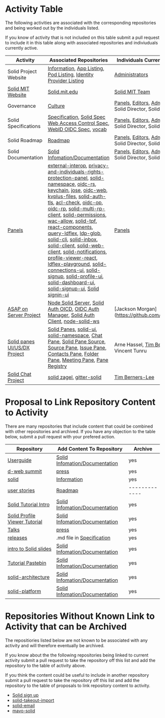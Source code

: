 
# Activity Table

The following activities are associated with the corresponding repositories and being worked out by the individuals listed. 

If you know of activity that is not included on this table submit a pull request to include it in this table along with associated repositories and indiviuduals currently active. 

| Activity  |  Associated Repositories  | Individuals Currently Active | 
| ------------- | ------------- | ------------- |
| Solid Project Website | [Information](https://github.com/solid/information), [App Listing](https://github.com/solid/solid-apps), [Pod Listing](https://github.com/solid/pods), [Identity Provider Listing](https://github.com/solid/solid-idp-list) | [Administrators](https://github.com/orgs/solid/teams/administrators) |
| [Solid MIT Website](https://solid.mit.edu)  | [Solid.mit.edu](https://github.com/solid/solid.mit.edu) | [Solid MIT Team](https://github.com/orgs/solid/teams/solid-mit)|
| Governance | [Culture](https://github.com/solid/culture) | [Panels](https://github.com/orgs/solid/teams/panels), [Editors](https://github.com/orgs/solid/teams/editors), [Administrators](https://github.com/orgs/solid/teams/administrators), Solid Director, Solid Manager |
| Solid Specifications | [Specification](https://github.com/solid/specification), [Solid Spec](https://github.com/solid/solid-spec) [Web Access Control Spec](https://github.com/solid/web-access-control-spec), [WebID OIDC Spec](https://github.com/solid/webid-oidc-spec), [vocab](https://github.com/solid/vocab)  | [Panels](https://github.com/orgs/solid/teams/panels), [Editors](https://github.com/orgs/solid/teams/editors), [Administrators](https://github.com/orgs/solid/teams/administrators), Solid Director, Solid Manager |
| Solid Roadmap | [Roadmap](https://github.com/solid/Roadmap) | [Panels](https://github.com/orgs/solid/teams/panels), [Editors](https://github.com/orgs/solid/teams/editors), [Administrators](https://github.com/orgs/solid/teams/administrators), Solid Director, Solid Manager |
| Solid Documentation |  [Solid Infomation/Documentation](https://github.com/solid/information/tree/master/documentation) | [Panels](https://github.com/orgs/solid/teams/panels), [Editors](https://github.com/orgs/solid/teams/editors), [Administrators](https://github.com/orgs/solid/teams/administrators), Solid Director, Solid Manager |
| [Panels](https://github.com/solid/culture#solid-panels)| [external-interop](https://github.com/solid/external-interop), [privacy-and-individuals-rights-protection-panel](https://github.com/solid/privacy-and-individuals-rights-protection-panel), [solid-namespace](https://github.com/solid/solid-namespace), [oidc-rs](https://github.com/solid/oidc-rs), [keychain](https://github.com/solid/keychain), [jose](https://github.com/solid/jose), [oidc-web](https://github.com/solid/oidc-web), [kvplus-files](https://github.com/solid/kvplus-files), [solid-auth-tls](https://github.com/solid/solid-auth-tls), [acl-check](https://github.com/solid/acl-check), [oidc-op](https://github.com/solid/oidc-op), [oidc-rp](https://github.com/solid/oidc-rp), [solid-multi-rp-client](https://github.com/solid/solid-multi-rp-client), [solid-permissions](https://github.com/solid/solid-permissions), [wac-allow](https://github.com/solid/wac-allow), [solid-tpf](https://github.com/solid/solid-tpf), [react-components](https://github.com/solid/react-components), [query-ldflex](https://github.com/solid/query-ldflex), [ldp-glob](https://github.com/solid/ldp-glob), [solid-cli](https://github.com/solid/solid-cli), [solid-inbox](https://github.com/solid/solid-inbox), [solid-client](https://github.com/solid/solid-client), [solid-web-client](https://github.com/solid/solid-web-client), [solid-notifications](https://github.com/solid/solid-notifications), [profile-viewer-react](https://github.com/solid/profile-viewer-react), [ldflex-playground](https://github.com/solid/ldflex-playground), [solid-connections-ui](https://github.com/solid/solid-connections-ui), [solid-signup](https://github.com/solid/solid-signup), [solid-profile-ui](https://github.com/solid/solid-profile-ui), [solid-dashboard-ui](https://github.com/solid/solid-dashboard-ui), [solid-signup-ui](https://github.com/solid/solid-signup-ui), [Solid signin-ui](https://github.com/solid/solid-signin-ui)| [Panels](https://github.com/orgs/solid/teams/panels)|
| [ASAP on Server Project](https://github.com/orgs/solid/projects/2) | [Node Solid Server](https://github.com/solid/node-solid-server), [Solid Auth OICD](https://github.com/solid/solid-auth-oidc), [OIDC Auth Manager](https://github.com/solid/oidc-auth-manager), [Solid Auth Client](https://github.com/solid/solid-auth-client), [node-solid-ws](https://github.com/solid/node-solid-ws) | [Jackson Morgan](https://github.com/jaxoncreed |
| [Solid panes UI/US/DX Project](https://github.com/orgs/solid/projects/4) | [Solid Panes](https://github.com/solid/solid-panes), [solid-ui](https://github.com/solid/solid-ui), [solid-namespace](https://github.com/solid/solid-namespace), [Chat Pane](https://github.com/solid/chat-pane), [Solid Pane Source](https://github.com/solid/solid-pane-source), [Source Pane](https://github.com/solid/source-pane), [Issue Pane](https://github.com/solid/issue-pane), [Contacts Pane](https://github.com/solid/contacts-pane), [Folder Pane](https://github.com/solid/folder-pane), [Meeting Pane](https://github.com/solid/meeting-pane), [Pane Registry](https://github.com/solid/pane-registry) | Arne Hassel, [Tim Berners-Lee](https://github.com/timbl), Vincent Tunru|
| [Solid Chat Project](https://github.com/orgs/solid/projects/3)| [solid zagel](https://github.com/solid/solid-zagel), [gitter-solid](https://github.com/solid/gitter-solid) | [Tim Berners-Lee](https://github.com/timbl)|

# Proposal to Link Repository Content to Activity 

There are many repositories that include content that could be combined with other repositories and archived. If you have any objection to the table below, submit a pull request with your prefered action.  

| Repository | Add Content To Repository  | Archive |
| ------------- | ------------- | ------------- |
| [Userguide](https://github.com/solid/userguide) | [Solid Infomation/Documentation](https://github.com/solid/information/tree/master/documentation) | yes |
| [d-web summit](https://github.com/solid/dweb-summit-2018) | [press](https://github.com/solid/information/blob/master/press.md) | yes |
| [solid](https://github.com/solid/solid) | [Information](https://github.com/solid/information) | yes |
| [user stories](https://github.com/solid/user-stories) | [Roadmap](https://github.com/solid/Roadmap) | ------------- |
| [Solid Tutorial Intro](https://github.com/solid/solid-tutorial-intro) | [Solid Infomation/Documentation](https://github.com/solid/information/tree/master/documentation) | yes |
| [Solid Profile Viewer Tutorial](https://github.com/solid/profile-viewer-tutorial) | [Solid Infomation/Documentation](https://github.com/solid/information/tree/master/documentation) | yes |
| [Talks](https://github.com/solid/talks) |[press](https://github.com/solid/information/blob/master/press.md) | yes |
| [releases](https://github.com/solid/releases) | .md file in [Specification](https://github.com/solid/specification) | yes |
| [intro to Solid slides](https://github.com/solid/intro-to-solid-slides) | [Solid Infomation/Documentation](https://github.com/solid/information/tree/master/documentation) | yes |
| [Tutorial Pastebin](https://github.com/solid/solid-tutorial-pastebin) | [Solid Infomation/Documentation](https://github.com/solid/information/tree/master/documentation) | yes |
| [solid-architecture](https://github.com/solid/solid-architecture) | [Solid Infomation/Documentation](https://github.com/solid/information/tree/master/documentation) | yes |
| [solid-platform](https://github.com/solid/solid-platform) | [Solid Infomation/Documentation](https://github.com/solid/information/tree/master/documentation) | yes |

# Repositories Without Known Link to Activity that can be Archived

The repositiories listed below are not known to be associated with any activity and will therefore eventually be archived. 

If you know about the the following repositories being linked to current activity submit a pull request to take the repository off this list and add the repository to the table of activity above.  

If you think the content could be useful to include in another repository submit a pull request to take the repository off this list and add the repository to the table of proposals to link repository content to activity. 

* [Solid sign up](https://github.com/solid/solid-sign-up) 
* [solid-takeout-import](https://github.com/solid/solid-takeout-import) 
* [solid-email](https://github.com/solid/solid-email)
* [mavo-solid](https://github.com/solid/mavo-solid)
